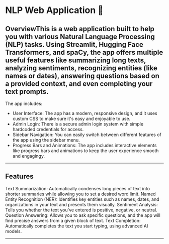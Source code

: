 # NLP Web Application 🚀

## OverviewThis is a web application built to help you with various Natural Language Processing (NLP) tasks. Using Streamlit, Hugging Face Transformers, and spaCy, the app offers multiple useful features like summarizing long texts, analyzing sentiments, recognizing entities (like names or dates), answering questions based on a provided context, and even completing your text prompts.

The app includes:
- User Interface: The app has a modern, responsive design, and it uses custom CSS to make sure it's easy and enjoyable to use.
- Admin Login: There is a secure admin login system with simple hardcoded credentials for access.
- Sidebar Navigation: You can easily switch between different features of the app using the sidebar menu.
- Progress Bars and Animations: The app includes interactive elements like progress bars and animations to keep the user experience smooth and engagingy.

---

## Features
Text Summarization: Automatically condenses long pieces of text into shorter summaries while allowing you to set a desired word limit.
Named Entity Recognition (NER): Identifies key entities such as names, dates, and organizations in your text and presents them visually.
Sentiment Analysis: Tells you whether the text you've entered is positive, negative, or neutral.
Question Answering: Allows you to ask specific questions, and the app will find precise answers from a given block of text.
Text Completion: Automatically completes the text you start typing, using advanced AI models.

---
